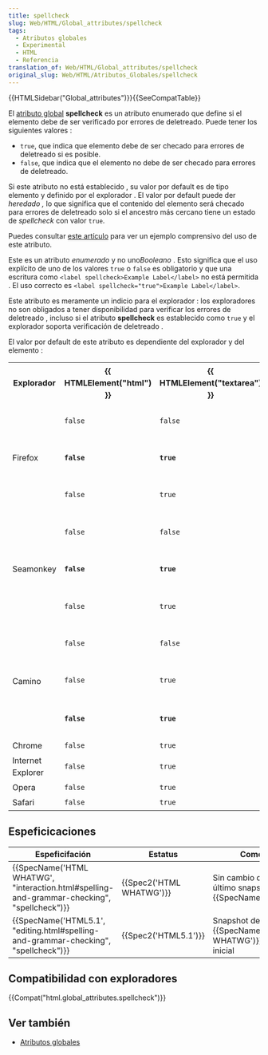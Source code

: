```yaml
---
title: spellcheck
slug: Web/HTML/Global_attributes/spellcheck
tags:
  - Atributos globales
  - Experimental
  - HTML
  - Referencia
translation_of: Web/HTML/Global_attributes/spellcheck
original_slug: Web/HTML/Atributos_Globales/spellcheck
---
```


{{HTMLSidebar("Global_attributes")}}{{SeeCompatTable}}

El [atributo global](/es/docs/Web/HTML/Atributos_Globales) **spellcheck** es un atributo enumerado que define si el elemento debe de ser verificado por errores de deletreado. Puede tener los siguientes valores :

- `true`, que indica que elemento debe de ser checado para errores de deletreado si es posible.
- `false`, que indica que el elemento no debe de ser checado para errores de deletreado.

Si este atributo no está establecido , su valor por default es de tipo elemento y definido por el explorador . El valor por default puede der _heredado ,_ lo que significa que el contenido del elemento será checado para errores de deletreado solo si el ancestro más cercano tiene un estado de _spellcheck_ con valor `true`.

Puedes consultar [este artículo](/es/docs/Control_de_la_corrección_ortográfica_en_formularios_HTML) para ver un ejemplo comprensivo del uso de este atributo.

Este es un atributo _enumerado_ y no uno*Booleano* . Esto significa que el uso explícito de uno de los valores `true` o `false` es obligatorio y que una escritura como `<label spellcheck>Example Label</label>` no está permitida . El uso correcto es `<label spellcheck="true">Example Label</label>`.

Este atributo es meramente un indicio para el explorador : los exploradores no son obligados a tener disponibilidad para verificar los errores de deletreado , incluso si el atributo **spellcheck** es establecido como `true` y el explorador soporta verificación de deletreado .

El valor por default de este atributo es dependiente del explorador y del elemento :

<table class="fullwidth-table" style="line-height: 1.5">
  <tbody>
    <tr>
      <th>Explorador</th>
      <th>{{ HTMLElement("html") }}</th>
      <th>{{ HTMLElement("textarea") }}</th>
      <th>{{ HTMLElement("input") }}</th>
      <th>others</th>
      <th>Comment</th>
    </tr>
    <tr>
      <td rowspan="3">Firefox</td>
      <td><code>false</code></td>
      <td><code>false</code></td>
      <td><code>false</code></td>
      <td><em>inherited</em></td>
      <td>When <code>layout.spellcheckDefault</code> is <code>0</code></td>
    </tr>
    <tr>
      <td>
        <strong><code>false</code></strong>
      </td>
      <td>
        <strong><code>true</code></strong>
      </td>
      <td>
        <strong><em>inherited</em></strong>
      </td>
      <td>
        <strong><em>inherited</em></strong>
      </td>
      <td>
        <strong
          >When <code>layout.spellcheckDefault</code> is <code>1</code> (default
          value)</strong
        >
      </td>
    </tr>
    <tr>
      <td><code>false</code></td>
      <td><code>true</code></td>
      <td><code>true</code></td>
      <td><em>inherited</em></td>
      <td>When <code>layout.spellcheckDefault</code> is <code>2</code></td>
    </tr>
    <tr>
      <td rowspan="3">Seamonkey</td>
      <td><code>false</code></td>
      <td><code>false</code></td>
      <td><code>false</code></td>
      <td><em>inherited</em></td>
      <td>
        When <code>layout.spellcheckDefault</code> is
        <code>0</code>
      </td>
    </tr>
    <tr>
      <td>
        <strong><code>false</code></strong>
      </td>
      <td>
        <strong><code>true</code></strong>
      </td>
      <td>
        <strong><em>inherited</em></strong>
      </td>
      <td>
        <strong><em>inherited</em></strong>
      </td>
      <td>
        <strong
          >When <code>layout.spellcheckDefault</code> is
          1 (default
          value)</strong
        >
      </td>
    </tr>
    <tr>
      <td><code>false</code></td>
      <td><code>true</code></td>
      <td><code>true</code></td>
      <td><em>inherited</em></td>
      <td>
        When <code>layout.spellcheckDefault</code> is
        <code>2</code>
      </td>
    </tr>
    <tr>
      <td rowspan="3">Camino</td>
      <td><code>false</code></td>
      <td><code>false</code></td>
      <td><code>false</code></td>
      <td><em>inherited</em></td>
      <td>
        When <code>layout.spellcheckDefault</code> is
        <code>0</code>
      </td>
    </tr>
    <tr>
      <td><code>false</code></td>
      <td><code>true</code></td>
      <td><em>inherited</em></td>
      <td><em>inherited</em></td>
      <td>
        When <code>layout.spellcheckDefault</code> is
        <code>1</code>
      </td>
    </tr>
    <tr>
      <td>
        <strong><code>false</code></strong>
      </td>
      <td>
        <strong><code>true</code></strong>
      </td>
      <td>
        <strong><code>true</code></strong>
      </td>
      <td>
        <strong><em>inherited</em></strong>
      </td>
      <td>
        <strong
          >When
          layout.spellcheckDefault</code>
          is <code>2</code> </span
          ><strong>(default value)</strong></strong
        >
      </td>
    </tr>
    <tr>
      <td>Chrome</td>
      <td><code>false</code></td>
      <td><code>true</code></td>
      <td>?</td>
      <td><em>inherited</em></td>
    </tr>
    <tr>
      <td>Internet Explorer</td>
      <td><code>false</code></td>
      <td><code>true</code></td>
      <td>?</td>
      <td><em>inherited</em></td>
    </tr>
    <tr>
      <td>Opera</td>
      <td><code>false</code></td>
      <td><code>true</code></td>
      <td>?</td>
      <td><em>inherited</em></td>
    </tr>
    <tr>
      <td>Safari</td>
      <td><code>false</code></td>
      <td><code>true</code></td>
      <td>?</td>
      <td><em>inherited</em></td>
    </tr>
  </tbody>
</table>

## Espeficicaciones

| Espeficifación                                                                                                           | Estatus                          | Comentario                                                            |
| ------------------------------------------------------------------------------------------------------------------------ | -------------------------------- | --------------------------------------------------------------------- |
| {{SpecName('HTML WHATWG', "interaction.html#spelling-and-grammar-checking", "spellcheck")}} | {{Spec2('HTML WHATWG')}} | Sin cambio desde el último snapshot, {{SpecName('HTML5.1')}} |
| {{SpecName('HTML5.1', "editing.html#spelling-and-grammar-checking", "spellcheck")}}         | {{Spec2('HTML5.1')}}     | Snapshot de {{SpecName('HTML WHATWG')}}, declaración inicial |

## Compatibilidad con exploradores

{{Compat("html.global_attributes.spellcheck")}}

## Ver también

- [Atributos globales](/es/docs/Web/HTML/Atributos_Globales)
